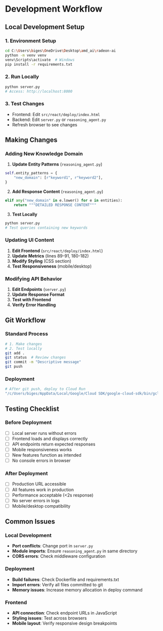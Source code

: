 # Development Workflow

## Local Development Setup

### 1. Environment Setup
```bash
cd C:\Users\biges\OneDrive\Desktop\amd_ai\radeon-ai
python -m venv venv
venv\Scripts\activate  # Windows
pip install -r requirements.txt
```

### 2. Run Locally
```bash
python server.py
# Access: http://localhost:8000
```

### 3. Test Changes
- Frontend: Edit `src/react/deploy/index.html`
- Backend: Edit `server.py` or `reasoning_agent.py`
- Refresh browser to see changes

## Making Changes

### Adding New Knowledge Domain
1. **Update Entity Patterns** (`reasoning_agent.py`)
```python
self.entity_patterns = {
    "new_domain": [r"keyword1", r"keyword2"],
}
```

2. **Add Response Content** (`reasoning_agent.py`)
```python
elif any("new_domain" in e.lower() for e in entities):
    return """DETAILED RESPONSE CONTENT"""
```

3. **Test Locally**
```bash
python server.py
# Test queries containing new keywords
```

### Updating UI Content
1. **Edit Frontend** (`src/react/deploy/index.html`)
2. **Update Metrics** (lines 89-91, 180-182)
3. **Modify Styling** (CSS section)
4. **Test Responsiveness** (mobile/desktop)

### Modifying API Behavior
1. **Edit Endpoints** (`server.py`)
2. **Update Response Format**
3. **Test with Frontend**
4. **Verify Error Handling**

## Git Workflow

### Standard Process
```bash
# 1. Make changes
# 2. Test locally
git add .
git status  # Review changes
git commit -m "Descriptive message"
git push
```

### Deployment
```bash
# After git push, deploy to Cloud Run
"/c/Users/biges/AppData/Local/Google/Cloud SDK/google-cloud-sdk/bin/gcloud.cmd" run deploy radeon-ai --source . --platform managed --region us-central1 --allow-unauthenticated --port 8000 --memory 1Gi --cpu 1 --timeout 300 --max-instances 10
```

## Testing Checklist

### Before Deployment
- [ ] Local server runs without errors
- [ ] Frontend loads and displays correctly
- [ ] API endpoints return expected responses
- [ ] Mobile responsiveness works
- [ ] New features function as intended
- [ ] No console errors in browser

### After Deployment
- [ ] Production URL accessible
- [ ] All features work in production
- [ ] Performance acceptable (<2s response)
- [ ] No server errors in logs
- [ ] Mobile/desktop compatibility

## Common Issues

### Local Development
- **Port conflicts**: Change port in `server.py`
- **Module imports**: Ensure `reasoning_agent.py` in same directory
- **CORS errors**: Check middleware configuration

### Deployment
- **Build failures**: Check Dockerfile and requirements.txt
- **Import errors**: Verify all files committed to git
- **Memory issues**: Increase memory allocation in deploy command

### Frontend
- **API connection**: Check endpoint URLs in JavaScript
- **Styling issues**: Test across browsers
- **Mobile layout**: Verify responsive design breakpoints